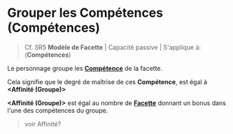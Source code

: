 # Grouper les Compétences (Compétences) 
> Cf. SR5
> **Modèle de Facette** |
> Capacité passive |
> S'applique à: (**Compétences**)

Le personnage groupe les **[Compétence](https://trello.com/c/udzuobSo)** de la facette.

Cela signifie que le degré de maîtrise de ces **Compétence**,  est égal à **<Affinité (Groupe)>**

**<Affinité (Groupe)>** est égal au nombre de **[Facette](https://trello.com/c/nNBTIelT)** donnant un bonus dans l'une des compétences du groupe. 
> voir Affinité?

